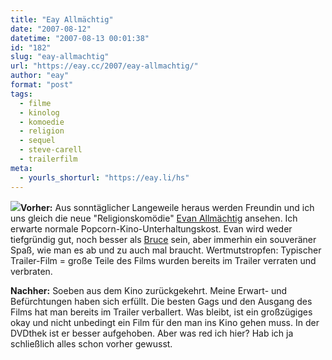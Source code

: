 ```yaml
---
title: "Eay Allmächtig"
date: "2007-08-12"
datetime: "2007-08-13 00:01:38"
id: "182"
slug: "eay-allmachtig"
url: "https://eay.cc/2007/eay-allmachtig/"
author: "eay"
format: "post"
tags:
  - filme
  - kinolog
  - komoedie
  - religion
  - sequel
  - steve-carell
  - trailerfilm
meta:
  - yourls_shorturl: "https://eay.li/hs"
---
```


![](/uploads/2007/evanalmighty.jpg)**Vorher:** Aus sonntäglicher Langeweile heraus werden Freundin und ich uns gleich die neue "Religionskomödie" [Evan Allmächtig](http://www.imdb.com/title/tt0413099/) ansehen. Ich erwarte normale Popcorn-Kino-Unterhaltungskost. Evan wird weder tiefgründig gut, noch besser als [Bruce](http://www.amazon.de/exec/obidos/ASIN/B0000A1WR3/eayznet-21) sein, aber immerhin ein souveräner Spaß, wie man es ab und zu auch mal braucht. Wertmutstropfen: Typischer Trailer-Film = große Teile des Films wurden bereits im Trailer verraten und verbraten.

**Nachher:** Soeben aus dem Kino zurückgekehrt. Meine Erwart- und Befürchtungen haben sich erfüllt. Die besten Gags und den Ausgang des Films hat man bereits im Trailer verballert. Was bleibt, ist ein großzügiges okay und nicht unbedingt ein Film für den man ins Kino gehen muss. In der DVDthek ist er besser aufgehoben. Aber was red ich hier? Hab ich ja schließlich alles schon vorher gewusst.
